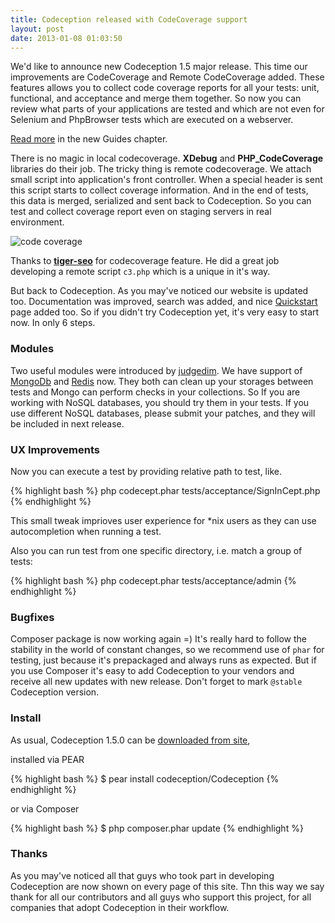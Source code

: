 ```yaml
---
title: Codeception released with CodeCoverage support
layout: post
date: 2013-01-08 01:03:50
---
```


We'd like to announce new Codeception 1.5 major release. This time our improvements are CodeCoverage and Remote CodeCoverage added. These features allows you to collect code coverage reports for all your tests: unit, functional, and acceptance and merge them together. So now you can review what parts of your applications are tested and which are not even for Selenium and PhpBrowser tests which are executed on a webserver.

[Read more](http://codeception.com/docs/11-CodeCoverage) in the new Guides chapter.

There is no magic in local codecoverage. **XDebug** and **PHP_CodeCoverage** libraries do their job. The tricky thing is remote codecoverage. We attach small script into application's front controller. When a special header is sent this script starts to collect coverage information. And in the end of tests, this data is merged, serialized and sent back to Codeception. So you can test and collect coverage report even on staging servers in real environment.

![code coverage](http://codeception.com/images/coverage.png)

Thanks to **[tiger-seo](https://github.com/tiger-seo)** for codecoverage feature. He did a great job developing a remote script `c3.php` which is a unique in it's way.

But back to Codeception. As you may've noticed our website is updated too. Documentation was improved, search was added, and nice [Quickstart](http://codeception.com/quickstart) page added too. So if you didn't try Codeception yet, it's very easy to start now. In only 6 steps.

### Modules

Two useful modules were introduced by [judgedim](https://github.com/judgedim). We have support of [MongoDb](http://codeception.com/docs/modules/MongoDb) and [Redis](http://codeception.com/docs/modules/Redis) now. They both can clean up your storages between tests and Mongo can perform checks in your collections. So If you are working with NoSQL databases, you should try them in your tests. If you use different NoSQL databases, please submit your patches, and they will be included in next release. 

### UX Improvements

Now you can execute a test by providing relative path to test, like.

{% highlight bash %}
php codecept.phar tests/acceptance/SignInCept.php
{% endhighlight %}

This small tweak imprioves user experience for *nix users as they can use autocompletion when running a test.

 Also you can run test from one specific directory, i.e. match a group of tests:

{% highlight bash %}
php codecept.phar tests/acceptance/admin
{% endhighlight %}

### Bugfixes

Composer package is now working again =) It's really hard to follow the stability in the world of constant changes, so we recommend use of `phar` for testing, just because it's prepackaged and always runs as expected. But if you use Composer it's easy to add Codeception to your vendors and receive all new updates with new release. Don't forget to mark `@stable` Codeception version.

### Install

As usual, Codeception 1.5.0 can be [downloaded from site](http://codeception.com/thanks.html),

installed via PEAR

{% highlight bash %}
$ pear install codeception/Codeception
{% endhighlight %}

or via Composer

{% highlight bash %}
$ php composer.phar update
{% endhighlight %}

### Thanks

As you may've noticed all that guys who took part in developing Codeception are now shown on every page of this site. Thn this way we say thank for all our contributors and all guys who support this project, for all companies that adopt Codeception in their workflow. 